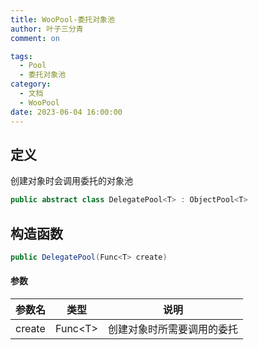 ```yaml
---
title: WooPool-委托对象池
author: 叶子三分青
comment: on

tags:
  - Pool 
  - 委托对象池
category:
  - 文档
  - WooPool
date: 2023-06-04 16:00:00
---
```


## 定义

创建对象时会调用委托的对象池

```csharp
public abstract class DelegatePool<T> : ObjectPool<T>
```



## 构造函数

```csharp
public DelegatePool(Func<T> create)
```

#### 参数

| 参数名 | 类型          | 说明                       |
| ------ | ------------- | -------------------------- |
| create | Func&lt;T&gt; | 创建对象时所需要调用的委托 |